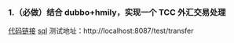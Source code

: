 ### 1.（必做）结合 dubbo+hmily，实现一个 TCC 外汇交易处理
[代码链接](https://github.com/xbtshady/JAVA-01/tree/main/Week_09/tcc-dubbbo-hmily)
[sql](https://github.com/xbtshady/JAVA-01/blob/main/Week_09/tcc-dubbbo-hmily/common/src/main/resources/init.sql)
测试地址：http://localhost:8087/test/transfer
